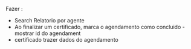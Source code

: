 ﻿Fazer :
- Search Relatorio por agente
- Ao finalizar um certificado, marca o agendamento como concluido
-mostrar id do agendament
- certificado trazer dados do agendamento